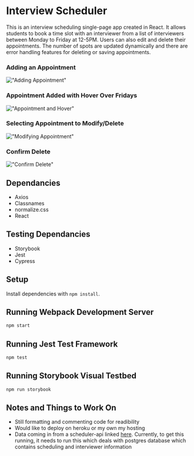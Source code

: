 # Interview Scheduler

This is an interview scheduling single-page app created in React. It allows students to book a time slot with an interviewer from a list of interviewers between Monday to Friday at 12-5PM. Users can also edit and delete their appointments. The number of spots are updated dynamically and there are error handling features for deleting or saving appointments.



### Adding an Appointment
!["Adding Appointment"](https://github.com/tazmanraz/scheduler/blob/master/docs/pic1.PNG)

### Appointment Added with Hover Over Fridays
!["Appointment and Hover"](https://github.com/tazmanraz/scheduler/blob/master/docs/pic2.PNG)

### Selecting Appointment to Modify/Delete
!["Modifying Appointment"](https://github.com/tazmanraz/scheduler/blob/master/docs/pic3.PNG)

### Confirm Delete
!["Confirm Delete"](https://github.com/tazmanraz/scheduler/blob/master/docs/pic4.PNG)

## Dependancies

- Axios
- Classnames
- normalize.css
- React

## Testing Dependancies

- Storybook
- Jest
- Cypress


## Setup

Install dependencies with `npm install`.

## Running Webpack Development Server

```sh
npm start
```

## Running Jest Test Framework

```sh
npm test
```

## Running Storybook Visual Testbed

```sh
npm run storybook
```

## Notes and Things to Work On

- Still formatting and commenting code for readibility
- Would like to deploy on heroku or my own my hosting
- Data coming in from a scheduler-api linked [here](https://github.com/lighthouse-labs/scheduler-api). Currently, to get this running, it needs to run this which deals with postgres database which contains scheduling and interviewer information